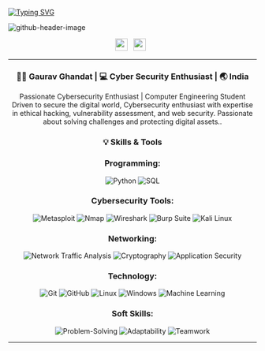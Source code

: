[![Typing SVG](https://readme-typing-svg.demolab.com?font=Fira+Code&pause=1000&color=13A6F7&background=9468FF00&width=500&lines=Hey+What's+Going+On+%3F;Hello+From+Gaurav+Ghandat+)](https://git.io/typing-svg)

![github-header-image](https://github.com/user-attachments/assets/b13b1827-c3d0-4044-b101-c29cb45ba4e2)

<p align='center'> 
<a href="https://www.linkedin.com/in/gaurav-ghandat-68a5a22b4/"><img height="25" src="https://raw.githubusercontent.com/rahuldkjain/github-profile-readme-generator/master/src/images/icons/Social/linked-in-alt.svg"></a>&nbsp;&nbsp;
<a href="https://github.com/GauravGhandat-23"><img height="25" src="https://raw.githubusercontent.com/rahuldkjain/github-profile-readme-generator/master/src/images/icons/Social/github.svg"></a>&nbsp;&nbsp;
</p>

---
<div align="center">
<h3> 🥷🏻 Gaurav Ghandat  | 💻 Cyber Security Enthusiast | 🌏 India </h3> 
</div>
<div align="center">
<p>  
Passionate Cybersecurity Enthusiast | Computer Engineering Student  
Driven to secure the digital world, Cybersecurity enthusiast with expertise in ethical hacking, vulnerability assessment, and web security. Passionate about solving challenges and protecting digital assets..
</p>
</div>

<div align="center">
<h3> 💡 Skills & Tools </h3> 
</div>
<div align="center">

### Programming:
![Python](https://img.shields.io/badge/Python-3776AB?style=flat-square&logo=python&logoColor=white)
![SQL](https://img.shields.io/badge/SQL-4479A1?style=flat-square&logo=postgresql&logoColor=white)

### Cybersecurity Tools:
![Metasploit](https://img.shields.io/badge/Metasploit-555?style=flat-square&logo=metasploit&logoColor=white)
![Nmap](https://img.shields.io/badge/Nmap-00A300?style=flat-square&logo=nmap&logoColor=white)
![Wireshark](https://img.shields.io/badge/Wireshark-1679A4?style=flat-square&logo=wireshark&logoColor=white)
![Burp Suite](https://img.shields.io/badge/Burp_Suite-8E1B1B?style=flat-square&logo=burp-suite&logoColor=white)
![Kali Linux](https://img.shields.io/badge/Kali_Linux-557C8B?style=flat-square&logo=kali-linux&logoColor=white)

### Networking:
![Network Traffic Analysis](https://img.shields.io/badge/Network_Traffic_Analysis-42A5F5?style=flat-square&logo=wifi&logoColor=white)
![Cryptography](https://img.shields.io/badge/Cryptography-FF5733?style=flat-square&logo=lock&logoColor=white)
![Application Security](https://img.shields.io/badge/Application_Security-30B5D9?style=flat-square&logo=appveyor&logoColor=white)

### Technology:
![Git](https://img.shields.io/badge/Git-F05032?style=flat-square&logo=git&logoColor=white)
![GitHub](https://img.shields.io/badge/GitHub-181717?style=flat-square&logo=github&logoColor=white)
![Linux](https://img.shields.io/badge/Linux-FCC624?style=flat-square&logo=linux&logoColor=black)
![Windows](https://img.shields.io/badge/Windows-0078D4?style=flat-square&logo=windows&logoColor=white)
![Machine Learning](https://img.shields.io/badge/Machine_Learning-FF8C00?style=flat-square&logo=google-cloud&logoColor=white)

### Soft Skills:
![Problem-Solving](https://img.shields.io/badge/Problem_Solving-4CAF50?style=flat-square&logo=brain&logoColor=white)
![Adaptability](https://img.shields.io/badge/Adaptability-FFC107?style=flat-square&logo=lightbulb&logoColor=white)
![Teamwork](https://img.shields.io/badge/Teamwork-03A9F4?style=flat-square&logo=users&logoColor=white)

---


